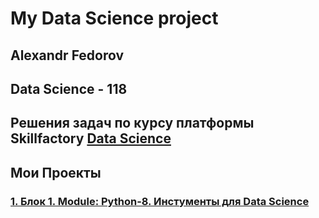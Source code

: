# My Data Science project

## **Alexandr Fedorov** 
## Data Science - 118
## Решения задач по курсу платформы Skillfactory [Data Science](https://skillfactory.ru/data-scientist-pro)

## Мои Проекты

### [1. Блок 1. Module: Python-8. Инстументы для Data Science](https://github.com/xndrf/SF-DS118/tree/master/project_0)